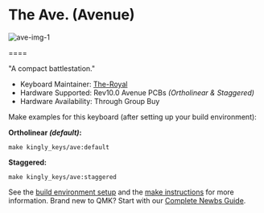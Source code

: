 # The Ave. (Avenue)

![ave-img-1](https://i.imgur.com/qnxNjvy.jpg)

====

"A compact battlestation."

- Keyboard Maintainer: [The-Royal](https://github.com/the-royal)
- Hardware Supported: Rev10.0 Avenue PCBs *(Ortholinear & Staggered)*
- Hardware Availability: Through Group Buy

Make examples for this keyboard (after setting up your build environment):

**Ortholinear *(default)*:**

    make kingly_keys/ave:default

**Staggered:**

    make kingly_keys/ave:staggered

See the [build environment setup](https://docs.qmk.fm/#/getting_started_build_tools) and the [make instructions](https://docs.qmk.fm/#/getting_started_make_guide) for more information. Brand new to QMK? Start with our [Complete Newbs Guide](https://docs.qmk.fm/#/newbs).
